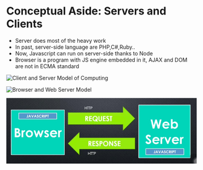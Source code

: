 # Conceptual Aside: Servers and Clients

+ Server does most of the heavy work
+ In past, server-side language are PHP,C#,Ruby..
+ Now, Javascript can run on server-side thanks to Node
+ Browser is a program with JS engine embedded in it, AJAX and DOM are not in ECMA standard

![Client and Server Model of Computing](../imgs/clientServerModel.png)

![Browser and Web Server Model](../imgs/browserAndWebServerModel.png)

![JS runs on both Browser and Server](../imgs/browserAndServerJS.png)
